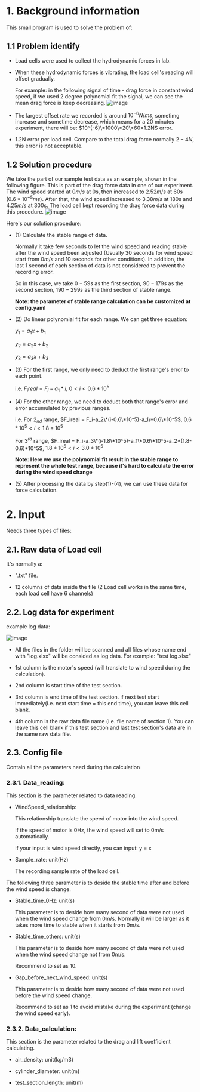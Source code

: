 # 1. Background information

This small program is used to solve the problem of:

## 1.1 Problem identify

- Load cells were used to collect the hydrodynamic forces in lab.
- When these hydrodynamic forces is vibrating, the load cell's reading will offset gradually.

    For example: in the following signal of time - drag force in constant wind speed, if we used 2 degree polynomial fit the signal, we can see the mean drag force is keep decreasing.
![image](https://github.com/user-attachments/assets/7a0139c6-d2c0-491b-8d8e-586f61dcc338)

  
- The largest offset rate we recorded is around $10^{-6} N/ms$, sometimg increase and sometime decrease, which means for a 20 minutes experiment, there will be: $10^{-6}\*1000\*20\*60=1.2N$ error.
- 1.2N error per load cell. Compare to the total drag force normally $2-4N$, this error is not acceptable.

## 1.2 Solution procedure

We take the part of our sample test data as an example, shown in the following figure. This is part of the drag force data
in one of our experiment. The wind speed started at $0m/s$ at 0s, then increased to $2.52m/s$ at 60s ($0.6*10^{-5}ms$).
After that, the wind speed increased to $3.38m/s$ at 180s and $4.25m/s$ at 300s. The load cell kept recording the drag 
force data during this procedure.
![image](https://github.com/user-attachments/assets/3030c313-6320-4061-a8f5-4932a1644a4d)

Here's our solution procedure:
- (1) Calculate the stable range of data.
  
  Normally it take few seconds to let the wind speed and reading stable after the wind speed been adjusted (Usually 30 
seconds for wind speed start from $0m/s$ and 10 seconds for other conditions). In addition, the last 1 second of each 
section of data is not considered to prevent the recording error. 

  So in this case, we take $0-59s$ as the first section, $90-179s$ as the second section, $190-299s$ as the third section
of stable range.

  **Note: the parameter of stable range calculation can be customized at config.yaml**

- (2) Do linear polynomial fit for each range. We can get three equation: 
  
  $y_1=a_1x+b_1$

  $y_2=a_2x+b_2$

  $y_3=a_3x+b_3$

- (3) For the first range, we only need to deduct the first range's error to each point.
  
  i.e. $F_ireal=F_i-a_1*i$, $0<i<0.6*10^5$

- (4) For the other range, we need to deduct both that range's error and error accumulated by previous ranges.
  
  i.e. For $2_{nd}$ range, $F_ireal = F_i-a_2\*(i-0.6\*10^5)-a_1\*0.6\*10^5$, $0.6*10^5<i<1.8*10^5$
  
  For $3^{rd}$ range, $F_ireal = F_i-a_3\*(i-1.8\*10^5)-a_1\*0.6\*10^5-a_2*(1.8-0.6)*10^5$, $1.8*10^5<i<3.0*10^5$
  
  **Note: Here we use the polynomial fit result in the stable range to represent the whole test range, because it's hard
to calculate the error during the wind speed change**

- (5) After processing the data by step(1)-(4), we can use these data for force calculation.



# 2. Input
Needs three types of files:
## 2.1. Raw data of Load cell

It's normally a:
- ".txt" file.

- 12 columns of data inside the file (2 Load cell works in the same time, each load cell have 6 channels) 

## 2.2. Log data for experiment 
example log data:

![image](https://github.com/user-attachments/assets/7c6b0972-695f-4132-a9fd-1a6565bb704c)

- All the files in the folder will be scanned and all files whose name end with "log.xlsx" will be consided as log data. For example: "test log.xlsx"

- 1st column is the motor's speed (will translate to wind speed during the calculation).

- 2nd column is start time of the test section.

- 3rd column is end time of the test section. if next test start immediately(i.e. next start time = this end time), you can leave this cell blank.

- 4th column is the raw data file name (i.e. file name of section 1). You can leave this cell blank if this test section and last test section's data are in the same raw data file.

## 2.3. Config file
Contain all the parameters need during the calculation

### 2.3.1. Data_reading:
This section is the parameter related to data reading.

- WindSpeed_relationship: 

  This relationship translate the speed of motor into the wind speed. 
  
  If the speed of motor is 0Hz, the wind speed will set to 0m/s automatically.

  If your input is wind speed directly, you can input: y = x


- Sample_rate: unit(Hz)

  The recording sample rate of the load cell.


The following three parameter is to deside the stable time after and before the wind speed is change.

- Stable_time_0Hz: unit(s)

  This parameter is to deside how many second of data were not used when the wind speed change from 0m/s. Normally it will be larger as it takes more time to stable when it starts from 0m/s.


- Stable_time_others: unit(s)

  This parameter is to deside how many second of data were not used when the wind speed change not from 0m/s.

  Recommend to set as 10.


- Gap_before_next_wind_speed: unit(s)

  This parameter is to deside how many second of data were not used before the wind speed change. 

  Recommend to set as 1 to avoid mistake during the experiment (change the wind speed early).

### 2.3.2. Data_calculation:
This section is the parameter related to the drag and lift coefficient calculating.

- air_density: unit(kg/m3)

- cylinder_diameter: unit(m)

- test_section_length: unit(m)
